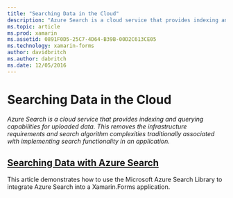 ```yaml
---
title: "Searching Data in the Cloud"
description: "Azure Search is a cloud service that provides indexing and querying capabilities for uploaded data. This removes the infrastructure requirements and search algorithm complexities traditionally associated with implementing search functionality in an application."
ms.topic: article
ms.prod: xamarin
ms.assetid: 0891F0D5-25C7-4D64-B39B-00D2C613CE05
ms.technology: xamarin-forms
author: davidbritch
ms.author: dabritch
ms.date: 12/05/2016
---
```


# Searching Data in the Cloud

_Azure Search is a cloud service that provides indexing and querying capabilities for uploaded data. This removes the infrastructure requirements and search algorithm complexities traditionally associated with implementing search functionality in an application._

## [Searching Data with Azure Search](azure-search.md)

This article demonstrates how to use the Microsoft Azure Search Library to integrate Azure Search into a Xamarin.Forms application.

